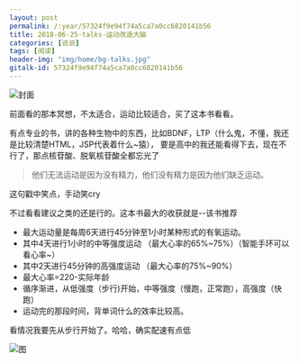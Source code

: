 ```yaml
---
layout: post
permalink: /:year/57324f9e94f74a5ca7a0cc6820141b56
title: 2018-06-25-talks-运动改造大脑
categories: [说说]
tags: [阅读]
header-img: "img/home/bg-talks.jpg"
gitalk-id: 57324f9e94f74a5ca7a0cc6820141b56
---
```



![封面](http://image.linxingyang.net/image/T-talks/image/2018/books/ydgzdn2.jpg)

前面看的那本冥想，不太适合，运动比较适合，买了这本书看看。

有点专业的书，讲的各种生物中的东西，比如BDNF，LTP（什么鬼，不懂，我还是比较清楚HTML，JSP代表着什么~猿），
要是高中的我还能看得下去，现在不行了，那点核苷酸、脱氧核苷酸全都忘光了

> 他们无法运动是因为没有精力，他们没有精力是因为他们缺乏运动。

这句戳中笑点，手动笑cry


不过看看建议之类的还是行的。这本书最大的收获就是--该书推荐

* 最大运动量是每周6天进行45分钟至1小时某种形式的有氧运动。
* 其中4天进行1小时的中等强度运动 （最大心率的65%~75%）（智能手环可以看心率~）
* 其中2天进行45分钟的高强度运动 （最大心率的75%~90%）
* 最大心率=220-实际年龄
* 循序渐进，从低强度（步行)开始，中等强度（慢跑，正常跑），高强度（快跑）
* 运动完的那段时间，背单词什么的效率比较高。


看情况我要先从步行开始了。哈哈，确实配速有点低

![图](http://image.linxingyang.net/image/T-talks/image/2018/books/run2.jpg)







